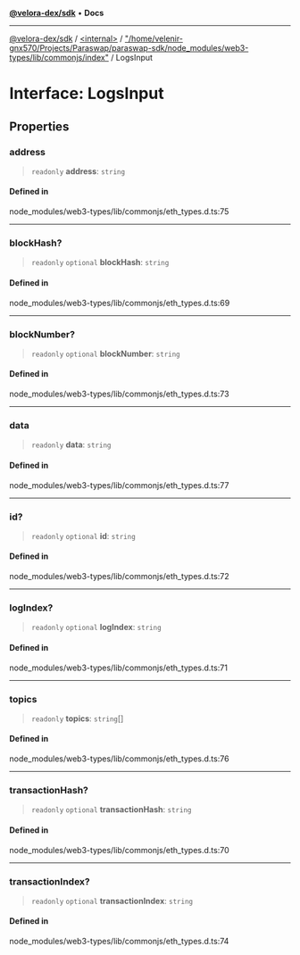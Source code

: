 [**@velora-dex/sdk**](../../../../README.md) • **Docs**

***

[@velora-dex/sdk](../../../../globals.md) / [\<internal\>](../../../README.md) / ["/home/velenir-gnx570/Projects/Paraswap/paraswap-sdk/node\_modules/web3-types/lib/commonjs/index"](../README.md) / LogsInput

# Interface: LogsInput

## Properties

### address

> `readonly` **address**: `string`

#### Defined in

node\_modules/web3-types/lib/commonjs/eth\_types.d.ts:75

***

### blockHash?

> `readonly` `optional` **blockHash**: `string`

#### Defined in

node\_modules/web3-types/lib/commonjs/eth\_types.d.ts:69

***

### blockNumber?

> `readonly` `optional` **blockNumber**: `string`

#### Defined in

node\_modules/web3-types/lib/commonjs/eth\_types.d.ts:73

***

### data

> `readonly` **data**: `string`

#### Defined in

node\_modules/web3-types/lib/commonjs/eth\_types.d.ts:77

***

### id?

> `readonly` `optional` **id**: `string`

#### Defined in

node\_modules/web3-types/lib/commonjs/eth\_types.d.ts:72

***

### logIndex?

> `readonly` `optional` **logIndex**: `string`

#### Defined in

node\_modules/web3-types/lib/commonjs/eth\_types.d.ts:71

***

### topics

> `readonly` **topics**: `string`[]

#### Defined in

node\_modules/web3-types/lib/commonjs/eth\_types.d.ts:76

***

### transactionHash?

> `readonly` `optional` **transactionHash**: `string`

#### Defined in

node\_modules/web3-types/lib/commonjs/eth\_types.d.ts:70

***

### transactionIndex?

> `readonly` `optional` **transactionIndex**: `string`

#### Defined in

node\_modules/web3-types/lib/commonjs/eth\_types.d.ts:74
